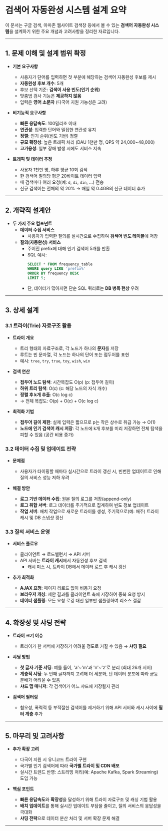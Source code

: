 # 검색어 자동완성 시스템 설계 요약

이 문서는 구글 검색, 아마존 웹사이트 검색창 등에서 볼 수 있는 **검색어 자동완성 시스템**을 설계하기 위한 주요 개념과 고려사항을 정리한 자료입니다.

---

## 1. 문제 이해 및 설계 범위 확정

- **기본 요구사항**
    - 사용자가 단어를 입력하면 첫 부분에 해당하는 검색어 자동완성 후보를 제시
    - **자동완성 후보 개수**: 5개
    - 후보 선택 기준: **검색어 사용 빈도(인기 순위)**
    - 맞춤법 검사 기능은 **제공하지 않음**
    - 입력은 **영어 소문자** (다국어 지원 가능성은 고려)

- **비기능적 요구사항**
    - **빠른 응답속도**: 100밀리초 이내
    - **연관성**: 입력한 단어와 밀접한 연관성 유지
    - **정렬**: 인기 순위(빈도 기반) 정렬
    - **규모 확장성**: 높은 트래픽 처리 (DAU 1천만 명, QPS 약 24,000~48,000)
    - **고가용성**: 일부 장애 발생 시에도 서비스 지속

- **트래픽 및 데이터 추정**
    - 사용자 1천만 명, 하루 평균 10회 검색
    - 한 검색어 질의당 평균 20바이트 데이터 입력
    - 매 검색마다 여러 요청(예: `d`, `di`, `din`, …) 전송
    - 신규 검색어는 전체의 약 20% → 매일 약 0.4GB의 신규 데이터 추가

---

## 2. 개략적 설계안

- **두 가지 주요 컴포넌트**
    - **데이터 수집 서비스**
        - 사용자가 입력한 질의를 실시간으로 수집하여 **검색어 빈도 테이블**에 저장
    - **질의(자동완성) 서비스**
        - 주어진 prefix에 대해 인기 검색어 5개를 반환
        - SQL 예시:
          ```sql
          SELECT * FROM frequency_table
          WHERE query LIKE 'prefix%'
          ORDER BY frequency DESC
          LIMIT 5;
          ```
        - 단, 데이터가 많아지면 단순 SQL 쿼리로는 **DB 병목 현상** 우려

---

## 3. 상세 설계

### 3.1 트라이(Trie) 자료구조 활용

- **트라이 개요**
    - 트리 형태의 자료구조로, 각 노드가 하나의 **문자**를 저장
    - 루트는 빈 문자열, 각 노드는 하나의 단어 또는 접두어를 표현
    - 예시: `tree`, `try`, `true`, `toy`, `wish`, `win`

- **검색 연산**
    - **접두어 노드 탐색**: 시간복잡도 O(p) (p: 접두어 길이)
    - **하위 트리 탐색**: O(c) (c: 해당 노드의 자식 개수)
    - **정렬 후 k개 추출**: O(c log c)
    - → 전체 복잡도: O(p) + O(c) + O(c log c)

- **최적화 기법**
    - **접두어 길이 제한**: 실제 입력은 짧으므로 p는 작은 상수로 취급 가능 → O(1)
    - **노드에 인기 검색어 캐시 저장**: 각 노드에 k개 후보를 미리 저장하면 전체 탐색을 피할 수 있음 (공간 비용 증가)

### 3.2 데이터 수집 및 업데이트 전략

- **문제점**
    - 사용자가 타이핑할 때마다 실시간으로 트라이 갱신 시, 빈번한 업데이트로 인해 질의 서비스 성능 저하 우려

- **해결 방안**
    - **로그 기반 데이터 수집**: 원본 질의 로그를 저장(append-only)
    - **로그 취합 서버**: 로그 데이터를 주기적으로 집계하여 빈도 정보 업데이트
    - **작업 서버**: 배치 작업으로 새로운 트라이를 생성, 주기적으로(예: 매주) 트라이 캐시 및 DB 스냅샷 갱신

### 3.3 질의 서비스 운영

- **서비스 플로우**
    - 클라이언트 → 로드밸런서 → API 서버
    - API 서버는 **트라이 캐시**에서 자동완성 후보 검색
        - 캐시 미스 시, 트라이 DB에서 데이터 로드 후 캐시 갱신

- **추가 최적화**
    - **AJAX 요청**: 페이지 리로드 없이 비동기 요청
    - **브라우저 캐싱**: 제안 결과를 클라이언트 측에 저장하여 중복 요청 방지
    - **데이터 샘플링**: 모든 요청 로깅 대신 일부만 샘플링하여 리소스 절감

---

## 4. 확장성 및 샤딩 전략

- **트라이 크기 이슈**
    - 트라이가 한 서버에 저장하기 어려울 정도로 커질 수 있음 → **샤딩 필요**

- **샤딩 방법**
    - **첫 글자 기준 샤딩**: 예를 들어, 'a'~'m'과 'n'~'z'로 분리 (최대 26개 서버)
    - **계층적 샤딩**: 두 번째 글자까지 고려해 더 세분화, 단 데이터 분포에 따라 균등 분배가 어려울 수 있음
    - **샤드 맵 매니저**: 각 검색어가 어느 샤드에 저장될지 관리

- **검색어 필터링**
    - 혐오성, 폭력적 등 부적절한 검색어를 제거하기 위해 API 서버와 캐시 사이에 **필터 계층** 추가

---

## 5. 마무리 및 고려사항

- **추가 확장 고려**
    - 다국어 지원 시 유니코드 트라이 구현
    - 국가별 인기 검색어에 따라 **국가별 트라이 및 CDN 배포**
    - 실시간 트렌드 반영: 스트리밍 처리(예: Apache Kafka, Spark Streaming) 도입 가능

- **핵심 포인트**
    - **빠른 응답속도**와 **확장성**을 달성하기 위해 트라이 자료구조 및 캐싱 기법 활용
    - **배치 업데이트**를 통해 실시간 업데이트 부담을 줄이고, 질의 서비스의 응답성을 극대화
    - **샤딩 전략**으로 데이터 분산 처리 및 서버 확장 문제 해결

---

